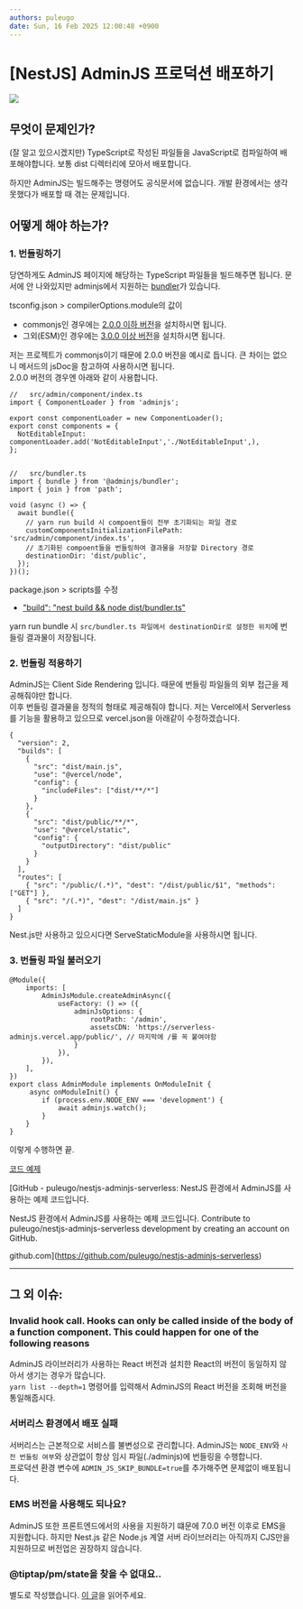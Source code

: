```yaml
---
authors: puleugo
date: Sun, 16 Feb 2025 12:00:48 +0900
---
```


# [NestJS] AdminJS 프로덕션 배포하기

![](https://blog.kakaocdn.net/dn/bk4Jtx/btsMiJrJ2oR/FftjBdDZ6rm6uYYsdkUo1K/img.png)

## 무엇이 문제인가?

(잘 알고 있으시겠지만) TypeScript로 작성된 파일들을 JavaScript로 컴파일하여 배포해야합니다. 보통 dist 디렉터리에 모아서 배포합니다.

하지만 AdminJS는 빌드해주는 명령어도 공식문서에 없습니다. 개발 환경에서는 생각못했다가 배포할 때 겪는 문제입니다.

## 어떻게 해야 하는가?

### 1\. 번들링하기

당연하게도 AdminJS 페이지에 해당하는 TypeScript 파일들을 빌드해주면 됩니다. 문서에 안 나와있지만 adminjs에서 지원하는 [bundler](https://github.com/SoftwareBrothers/adminjs-bundler)가 있습니다.

tsconfig.json > compilerOptions.module의 값이

* commonjs인 경우에는 [2.0.0 이하 버전](https://www.puleugo.dev/util/clipboard.html?text=%22@adminjs/bundler%22:%20%22%5E2.0.0%22)을 설치하시면 됩니다.
* 그외(ESM)인 경우에는 [3.0.0 이상 버전](https://www.puleugo.dev/util/clipboard.html?text=%22@adminjs/bundler%22:%20%22%5E3.0.0%22)을 설치하시면 됩니다.

저는 프로젝트가 commonjs이기 때문에 2.0.0 버전을 예시로 듭니다. 큰 차이는 없으니 메서드의 jsDoc을 참고하여 사용하시면 됩니다.  
2.0.0 버전의 경우엔 아래와 같이 사용합니다.

```
//   src/admin/component/index.ts
import { ComponentLoader } from 'adminjs';

export const componentLoader = new ComponentLoader();
export const components = {
  NotEditableInput: componentLoader.add('NotEditableInput','./NotEditableInput',),
};


//   src/bundler.ts
import { bundle } from '@adminjs/bundler';
import { join } from 'path';

void (async () => {
  await bundle({
    // yarn run build 시 compoent들이 전부 초기화되는 파일 경로
    customComponentsInitializationFilePath: 'src/admin/component/index.ts',
    // 초기화된 compoent들을 번들링하여 결과물을 저장할 Directory 경로
    destinationDir: 'dist/public',
  });
})();
```

package.json > scripts를 수정

* ["build": "nest build && node dist/bundler.ts"](https://www.puleugo.dev/util/clipboard.html?text=%22build%22:%20%22nest%20build%20&&%20node%20dist/bundler.ts%22)

yarn run bundle 시 `src/bundler.ts 파일에서 destinationDir로 설정한 위치`에 번들링 결과물이 저장됩니다.

### 2\. 번들링 적용하기

AdminJS는 Client Side Rendering 입니다. 때문에 번들링 파일들의 외부 접근을 제공해줘야만 합니다.  
이후 번들링 결과물을 정적의 형태로 제공해줘야 합니다. 저는 Vercel에서 Serverless를 기능을 활용하고 있으므로 vercel.json을 아래같이 수정하겠습니다.

```
{
  "version": 2,
  "builds": [
    {
      "src": "dist/main.js",
      "use": "@vercel/node",
      "config": {
        "includeFiles": ["dist/**/*"]
      }
    },
    {
      "src": "dist/public/**/*",
      "use": "@vercel/static",
      "config": {
        "outputDirectory": "dist/public"
      }
    }
  ],
  "routes": [
    { "src": "/public/(.*)", "dest": "/dist/public/$1", "methods": ["GET"] },
    { "src": "/(.*)", "dest": "/dist/main.js" }
  ]
}
```

Nest.js만 사용하고 있으시다면 ServeStaticModule을 사용하시면 됩니다.

### 3\. 번들링 파일 불러오기

```
@Module({
    imports: [
        AdminJsModule.createAdminAsync({
            useFactory: () => ({
                adminJsOptions: {
                    rootPath: '/admin',
                    assetsCDN: 'https://serverless-adminjs.vercel.app/public/', // 마지막에 /를 꼭 붙여야함
                }
            }),
        }),
    ],
})
export class AdminModule implements OnModuleInit {
     async onModuleInit() {
        if (process.env.NODE_ENV === 'development') {
            await adminjs.watch();
        }
    }
}
```

이렇게 수행하면 끝.

[코드 예제](https://github.com/puleugo/nestjs-adminjs-serverless)

[GitHub - puleugo/nestjs-adminjs-serverless: NestJS 환경에서 AdminJS를 사용하는 예제 코드입니다.

NestJS 환경에서 AdminJS를 사용하는 예제 코드입니다. Contribute to puleugo/nestjs-adminjs-serverless development by creating an account on GitHub.

github.com](https://github.com/puleugo/nestjs-adminjs-serverless)

---

## 그 외 이슈:

### Invalid hook call. Hooks can only be called inside of the body of a function component. This could happen for one of the following reasons

AdminJS 라이브러리가 사용하는 React 버전과 설치한 React의 버전이 동일하지 않아서 생기는 경우가 많습니다.  
`yarn list --depth=1` 명령어를 입력해서 AdminJS의 React 버전을 조회해 버전을 통일해줍시다.

### 서버리스 환경에서 배포 실패

서버리스는 근본적으로 서비스를 불변성으로 관리합니다. AdminJS는 `NODE_ENV`와 `사전 번들링 여부`와 상관없이 항상 임시 파일(./adminjs)에 번들링을 수행합니다.  
프로덕션 환경 변수에 `ADMIN_JS_SKIP_BUNDLE=true`를 추가해주면 문제없이 배포됩니다.

### EMS 버전을 사용해도 되나요?

AdminJS 또한 프론트엔드에서의 사용을 지원하기 떄문에 7.0.0 버전 이후로 EMS을 지원합니다. 하지만 Nest.js 같은 Node.js 계열 서버 라이브러리는 아직까지 CJS만을 지원하므로 버전업은 권장하지 않습니다.

### @tiptap/pm/state을 찾을 수 없대요..

별도로 작성했습니다. [이 글](https://puleugo.tistory.com/217)을 읽어주세요.

